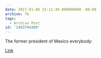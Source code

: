 ```yaml
---
date: 2017-01-06 15:11:49.000000000 -08:00
archive: fb
tags: 
  - Archive Post
id: '1483744309'
---
```


The former president of Mexico everybody: 

[Link](https://twitter.com/VicenteFoxQue/status/817480450285375488)
